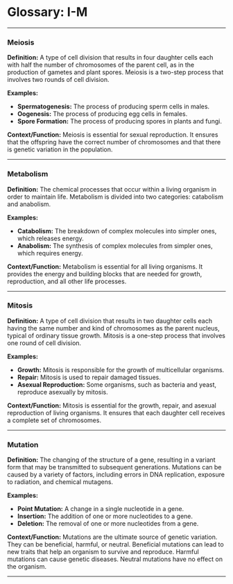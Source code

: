 # Glossary: I-M

---

### Meiosis
**Definition:** A type of cell division that results in four daughter cells each with half the number of chromosomes of the parent cell, as in the production of gametes and plant spores. Meiosis is a two-step process that involves two rounds of cell division.

**Examples:**
*   **Spermatogenesis:** The process of producing sperm cells in males.
*   **Oogenesis:** The process of producing egg cells in females.
*   **Spore Formation:** The process of producing spores in plants and fungi.

**Context/Function:** Meiosis is essential for sexual reproduction. It ensures that the offspring have the correct number of chromosomes and that there is genetic variation in the population.

---

### Metabolism
**Definition:** The chemical processes that occur within a living organism in order to maintain life. Metabolism is divided into two categories: catabolism and anabolism.

**Examples:**
*   **Catabolism:** The breakdown of complex molecules into simpler ones, which releases energy.
*   **Anabolism:** The synthesis of complex molecules from simpler ones, which requires energy.

**Context/Function:** Metabolism is essential for all living organisms. It provides the energy and building blocks that are needed for growth, reproduction, and all other life processes.

---

### Mitosis
**Definition:** A type of cell division that results in two daughter cells each having the same number and kind of chromosomes as the parent nucleus, typical of ordinary tissue growth. Mitosis is a one-step process that involves one round of cell division.

**Examples:**
*   **Growth:** Mitosis is responsible for the growth of multicellular organisms.
*   **Repair:** Mitosis is used to repair damaged tissues.
*   **Asexual Reproduction:** Some organisms, such as bacteria and yeast, reproduce asexually by mitosis.

**Context/Function:** Mitosis is essential for the growth, repair, and asexual reproduction of living organisms. It ensures that each daughter cell receives a complete set of chromosomes.

---

### Mutation
**Definition:** The changing of the structure of a gene, resulting in a variant form that may be transmitted to subsequent generations. Mutations can be caused by a variety of factors, including errors in DNA replication, exposure to radiation, and chemical mutagens.

**Examples:**
*   **Point Mutation:** A change in a single nucleotide in a gene.
*   **Insertion:** The addition of one or more nucleotides to a gene.
*   **Deletion:** The removal of one or more nucleotides from a gene.

**Context/Function:** Mutations are the ultimate source of genetic variation. They can be beneficial, harmful, or neutral. Beneficial mutations can lead to new traits that help an organism to survive and reproduce. Harmful mutations can cause genetic diseases. Neutral mutations have no effect on the organism.

---